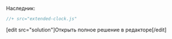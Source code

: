Наследник:

```js
//+ src="extended-clock.js"
```

[edit src="solution"]Открыть полное решение в редакторе[/edit]